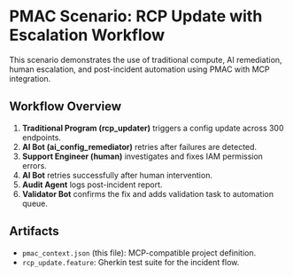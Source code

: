 # PMAC Scenario: RCP Update with Escalation Workflow

This scenario demonstrates the use of traditional compute, AI remediation, human escalation, and post-incident automation using PMAC with MCP integration.

## Workflow Overview

1. **Traditional Program (rcp_updater)** triggers a config update across 300 endpoints.
2. **AI Bot (ai_config_remediator)** retries after failures are detected.
3. **Support Engineer (human)** investigates and fixes IAM permission errors.
4. **AI Bot** retries successfully after human intervention.
5. **Audit Agent** logs post-incident report.
6. **Validator Bot** confirms the fix and adds validation task to automation queue.

## Artifacts

- `pmac_context.json` (this file): MCP-compatible project definition.
- `rcp_update.feature`: Gherkin test suite for the incident flow.